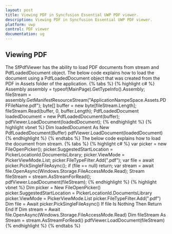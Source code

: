```yaml
---
layout: post
title: Viewing PDF in Syncfusion Essential UWP PDF viewer.
description: Viewing PDF in Syncfusion Essential UWP PDF viewer.
platform: uwp
control: PDF viewer
documentation: ug
---
```


## Viewing PDF
The SfPdfViewer has the ability to load PDF documents from stream and PdfLoadedDocument object.
The below code explains how to load the document using a PdfLoadedDocument object that was created from the PDF in Assets folder of the application.
{% tabs %}
{% highlight c# %}
Assembly assembly = typeof(MainPage).GetTypeInfo().Assembly;
fileStream = assembly.GetManifestResourceStream("ApplicationNampeSpace.Assets.PDFFileName.pdf");
byte[] buffer = new byte[fileStream.Length];
fileStream.Read(buffer, 0, buffer.Length);
PdfLoadedDocument loadedDocument = new PdfLoadedDocument(buffer);
pdfViewer.LoadDocument(loadedDocument);
{% endhighlight %}
{% highlight vbnet %}
Dim loadedDocument As New PdfLoadedDocument(Buffer)
pdfViewer.LoadDocument(loadedDocument)
{% endhighlight %}
{% endtabs %}
The below code explains how to load the document from stream.
{% tabs %}
{% highlight c# %}
var picker = new FileOpenPicker();
picker.SuggestedStartLocation = PickerLocationId.DocumentsLibrary;
picker.ViewMode = PickerViewMode.List;
picker.FileTypeFilter.Add(".pdf");
var file = await picker.PickSingleFileAsync();
if (file == null) 
    return;
var stream = await file.OpenAsync(Windows.Storage.FileAccessMode.Read);
Stream fileStream = stream.AsStreamForRead();
pdfViewer.LoadDocument(fileStream);
{% endhighlight %}
{% highlight vbnet %}
Dim picker = New FileOpenPicker()
picker.SuggestedStartLocation = PickerLocationId.DocumentsLibrary
picker.ViewMode = PickerViewMode.List
picker.FileTypeFilter.Add(".pdf")
Dim file = Await picker.PickSingleFileAsync()
If file Is Nothing Then
    Return
End If
Dim stream = Await file.OpenAsync(Windows.Storage.FileAccessMode.Read)
Dim fileStream As Stream = stream.AsStreamForRead()
pdfViewer.LoadDocument(fileStream)
{% endhighlight %}
{% endtabs %}
